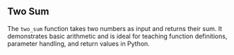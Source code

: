 
## Two Sum ##
The `two_sum` function takes two numbers as input and returns their sum. It demonstrates basic arithmetic and is ideal for teaching function definitions, parameter handling, and return values in Python.
